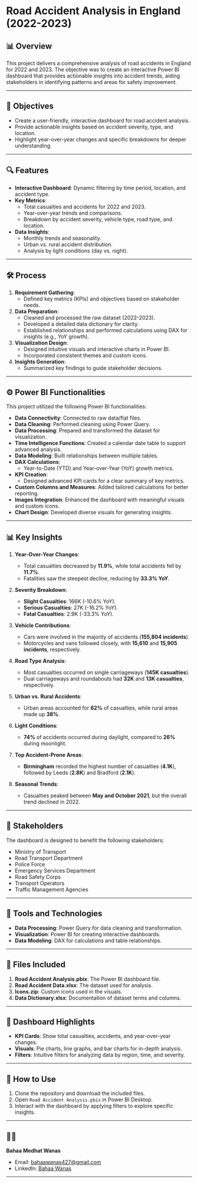 # Road Accident Analysis in England (2022-2023)

## 📊 Overview
This project delivers a comprehensive analysis of road accidents in England for 2022 and 2023. The objective was to create an interactive Power BI dashboard that provides actionable insights into accident trends, aiding stakeholders in identifying patterns and areas for safety improvement.

---

## 🚀 Objectives
- Create a user-friendly, interactive dashboard for road accident analysis.
- Provide actionable insights based on accident severity, type, and location.
- Highlight year-over-year changes and specific breakdowns for deeper understanding.

---

## 🔍 Features
- **Interactive Dashboard**: Dynamic filtering by time period, location, and accident type.
- **Key Metrics**:
  - Total casualties and accidents for 2022 and 2023.
  - Year-over-year trends and comparisons.
  - Breakdown by accident severity, vehicle type, road type, and location.
- **Data Insights**:
  - Monthly trends and seasonality.
  - Urban vs. rural accident distribution.
  - Analysis by light conditions (day vs. night).

---

## 🛠️ Process
1. **Requirement Gathering**:
   - Defined key metrics (KPIs) and objectives based on stakeholder needs.
2. **Data Preparation**:
   - Cleaned and processed the raw dataset (2022-2023).
   - Developed a detailed data dictionary for clarity.
   - Established relationships and performed calculations using DAX for insights (e.g., YoY growth).
3. **Visualization Design**:
   - Designed intuitive visuals and interactive charts in Power BI.
   - Incorporated consistent themes and custom icons.
4. **Insights Generation**:
   - Summarized key findings to guide stakeholder decisions.

---

## ⚙️ Power BI Functionalities
This project utilized the following Power BI functionalities:
- **Data Connectivity**: Connected to raw data/flat files.
- **Data Cleaning**: Performed cleaning using Power Query.
- **Data Processing**: Prepared and transformed the dataset for visualization.
- **Time Intelligence Functions**: Created a calendar date table to support advanced analysis.
- **Data Modeling**: Built relationships between multiple tables.
- **DAX Calculations**:
  - Year-to-Date (YTD) and Year-over-Year (YoY) growth metrics.
- **KPI Creation**:
  - Designed advanced KPI cards for a clear summary of key metrics.
- **Custom Columns and Measures**: Added tailored calculations for better reporting.
- **Images Integration**: Enhanced the dashboard with meaningful visuals and custom icons.
- **Chart Design**: Developed diverse visuals for generating insights.

---

## 📊 Key Insights
1. **Year-Over-Year Changes**:
   - Total casualties decreased by **11.9%**, while total accidents fell by **11.7%**.
   - Fatalities saw the steepest decline, reducing by **33.3% YoY**.

2. **Severity Breakdown**:
   - **Slight Casualties**: 166K (-10.6% YoY).
   - **Serious Casualties**: 27K (-16.2% YoY).
   - **Fatal Casualties**: 2.9K (-33.3% YoY).

3. **Vehicle Contributions**:
   - Cars were involved in the majority of accidents (**155,804 incidents**).
   - Motorcycles and vans followed closely, with **15,610** and **15,905 incidents**, respectively.

4. **Road Type Analysis**:
   - Most casualties occurred on single carriageways (**145K casualties**).
   - Dual carriageways and roundabouts had **32K** and **13K casualties**, respectively.

5. **Urban vs. Rural Accidents**:
   - Urban areas accounted for **62%** of casualties, while rural areas made up **38%**.

6. **Light Conditions**:
   - **74%** of accidents occurred during daylight, compared to **26%** during moonlight.

7. **Top Accident-Prone Areas**:
   - **Birmingham** recorded the highest number of casualties (**4.1K**), followed by Leeds (**2.8K**) and Bradford (**2.1K**).

8. **Seasonal Trends**:
   - Casualties peaked between **May and October 2021**, but the overall trend declined in 2022.

---

## 👥 Stakeholders
The dashboard is designed to benefit the following stakeholders:
- Ministry of Transport
- Road Transport Department
- Police Force
- Emergency Services Department
- Road Safety Corps
- Transport Operators
- Traffic Management Agencies

---

## 🧰 Tools and Technologies
- **Data Processing**: Power Query for data cleaning and transformation.
- **Visualization**: Power BI for creating interactive dashboards.
- **Data Modeling**: DAX for calculations and table relationships.

---

## 📁 Files Included
1. **Road Accident Analysis.pbix**: The Power BI dashboard file.
2. **Road Accident Data.xlsx**: The dataset used for analysis.
3. **Icons.zip**: Custom icons used in the visuals.
4. **Data Dictionary.xlsx**: Documentation of dataset terms and columns.

---

## 🎨 Dashboard Highlights
- **KPI Cards**: Show total casualties, accidents, and year-over-year changes.
- **Visuals**: Pie charts, line graphs, and bar charts for in-depth analysis.
- **Filters**: Intuitive filters for analyzing data by region, time, and severity.

---

## 📝 How to Use
1. Clone the repository and download the included files.
2. Open `Road Accident Analysis.pbix` in Power BI Desktop.
3. Interact with the dashboard by applying filters to explore specific insights.

---

## 🧑‍💻 
**Bahaa Medhat Wanas**  
- Email: [bahaawanas427@gmail.com](mailto:bahaawanas427@gmail.com)  
- LinkedIn: [Bahaa Wanas](https://www.linkedin.com/in/bahaa-wanas-9797b923a)

---
